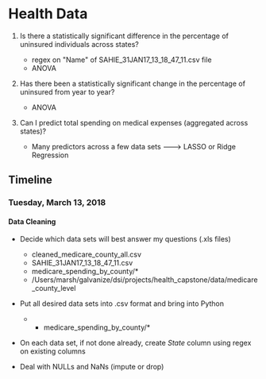 # Health Data

1. Is there a statistically significant difference in the percentage of uninsured individuals across states?
    * regex on "Name" of SAHIE_31JAN17_13_18_47_11.csv file
    * ANOVA

2. Has there been a statistically significant change in the percentage of uninsured from year to year?
    * ANOVA

3. Can I predict total spending on medical expenses (aggregated across states)?
    * Many predictors across a few data sets ---> LASSO or Ridge Regression

## Timeline

### Tuesday, March 13, 2018
#### Data Cleaning

* Decide which data sets will best answer my questions (.xls files)
    * cleaned_medicare_county_all.csv
    * SAHIE_31JAN17_13_18_47_11.csv
    * medicare_spending_by_county/*
    * /Users/marsh/galvanize/dsi/projects/health_capstone/data/medicare_county_level

* Put all desired data sets into .csv format and bring into Python
    * * medicare_spending_by_county/*
* On each data set, if not done already, create *State* column using regex on existing columns
* Deal with NULLs and NaNs (impute or drop)
